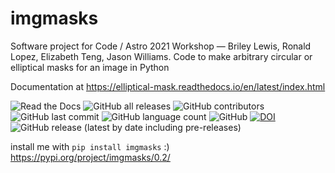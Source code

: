 # imgmasks
Software project for Code / Astro 2021 Workshop — Briley Lewis, Ronald Lopez, Elizabeth Teng, Jason Williams. Code to make arbitrary circular or elliptical masks for an image in Python 

Documentation at https://elliptical-mask.readthedocs.io/en/latest/index.html

![Read the Docs](https://img.shields.io/readthedocs/elliptical-mask)
![GitHub all releases](https://img.shields.io/github/downloads/briley-lewis/elliptical-mask/total)
![GitHub contributors](https://img.shields.io/github/contributors/briley-lewis/elliptical-mask)
![GitHub last commit](https://img.shields.io/github/last-commit/briley-lewis/elliptical-mask)
![GitHub language count](https://img.shields.io/github/languages/count/briley-lewis/elliptical-mask)
![GitHub](https://img.shields.io/github/license/briley-lewis/elliptical-mask)
[![DOI](https://zenodo.org/badge/379351745.svg)](https://zenodo.org/badge/latestdoi/379351745)
![GitHub release (latest by date including pre-releases)](https://img.shields.io/github/v/release/briley-lewis/elliptical-mask?include_prereleases)

install me with `pip install imgmasks` :) https://pypi.org/project/imgmasks/0.2/
